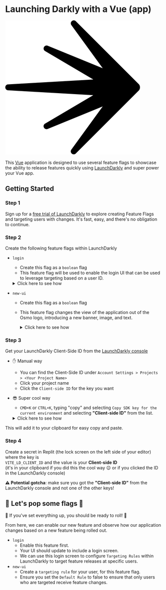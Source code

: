 # Launching Darkly with a Vue (app)

![](./public/osmo.png)

This [Vue](https://vuejs.org/) application is designed to use several feature flags to showcase the ability to release features quickly using [LaunchDarkly](https://www.launchdarkly.com) and super power your Vue app. 

## Getting Started

### **Step 1**
Sign up for a [free trial of LaunchDarkly](https://app.launchdarkly.com/signup) to explore creating Feature Flags and targeting users with changes. It's fast, easy, and there's no obligation to continue.

### **Step 2**
Create the following feature flags within LaunchDarkly

* `login`
  - Create this flag as a `boolean` flag 
  - This feature flag will be used to enable the login UI that can be used to leverage targeting based on a user ID. 
  <details><summary>Click here to see how</summary>
  	
    ![](./public/create-login-flag.gif)
  </details>

* `new-ui`
  - Create this flag as a `boolean` flag
  - This feature flag changes the view of the application out of the Osmo logo, introducing a new banner, image, and text.
    <details><summary>Click here to see how</summary>
  	
    ![](./public/create-new-ui-flag.gif)
  </details>

### **Step 3**
Get your LaunchDarkly Client-Side ID from the [LaunchDarkly console](https://app.launchdarkly.com/)

- :hand: Manual way 
  - You can find the Client-Side ID under `Account Settings > Projects > <Your Project Name>`
  - Click your project name
  - Click the `Client-side ID` for the key you want
- :sunglasses:  Super cool way 
  -  `CMD+K` or `CTRL+K`, typing "copy" and selecting `Copy SDK key for the current environment` and selecting **"Client-side ID"** from the list. 

  <details><summary>Click here to see how</summary>
  	
   ![](./public/retrieve-client-id.gif)
  </details>

This will add it to your clipboard for easy copy and paste. 


### **Step 4**
Create a secret in Replit (the lock screen on the left side of your editor) where the key is <br>
`VITE_LD_CLIENT_ID` and the value is your **Client-side ID** <br>
(it's in your clipboard if you did this the cool way :wink: or if you clicked the ID in the LaunchDarkly console)

**:warning: Potential gotcha**: make sure you got the **"Client-side ID"** from the LaunchDarkly console and not one of the other keys! 


## :champagne: Let's pop some flags :champagne:

:rocket: If you've set everything up, you should be ready to roll! :rocket:

From here, we can enable our new feature and observe how our application changes based on a new feature being rolled out. 

* `login`
  - Enable this feature first.
  - Your UI should update to include a login screen.
  - We can use this login screen to configure `Targeting Rules` within LaunchDarkly to target feature releases at specific users. 
* `new-ui`
  - Create a `targeting rule` for your user, for this feature flag.
  - Ensure you set the `Default Rule` to false to ensure that only users who are targeted receive feature changes.